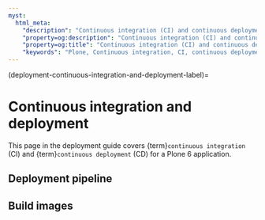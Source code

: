 ```yaml
---
myst:
  html_meta:
    "description": "Continuous integration (CI) and continuous deployment (CD) for a Plone 6 application"
    "property=og:description": "Continuous integration (CI) and continuous deployment (CD) for a Plone 6 application"
    "property=og:title": "Continuous integration (CI) and continuous deployment (CD) for a Plone 6 application"
    "keywords": "Plone, Continuous integration, CI, continuous deployment, CD, pipeline, images, GitHub, actions, workflows"
---
```


(deployment-continuous-integration-and-deployment-label)=

# Continuous integration and deployment

This page in the deployment guide covers {term}`continuous integration` (CI) and {term}`continuous deployment` (CD) for a Plone 6 application.


## Deployment pipeline


## Build images
